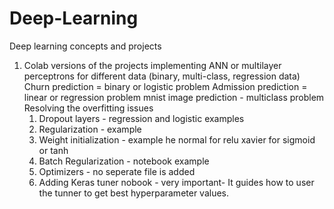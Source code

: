 # Deep-Learning
Deep learning concepts and projects


1. Colab versions of the projects implementing ANN or multilayer perceptrons for different data (binary, multi-class, regression data) 
   Churn prediction = binary or logistic problem
   Admission prediction = linear or regression problem 
   mnist image prediction - multiclass problem
   Resolving the overfitting issues
    1. Dropout layers - regression and logistic examples
    2. Regularization - example
    3. Weight initialization  - example
         he normal for relu
         xavier for sigmoid or tanh 
   4. Batch Regularization - notebook example
   5. Optimizers - no seperate file is added
   6. Adding Keras tuner nobook - very important- It guides how to user the tunner to get best hyperparameter values.  